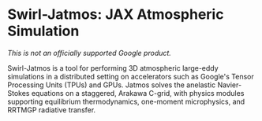 # Swirl-Jatmos: JAX Atmospheric Simulation
*This is not an officially supported Google product.*

Swirl-Jatmos is a tool for performing 3D atmospheric large-eddy simulations in a
distributed setting on accelerators such as Google's Tensor Processing Units
(TPUs) and GPUs. Jatmos solves the anelastic Navier-Stokes equations on a
staggered, Arakawa C-grid, with physics modules supporting equilibrium
thermodynamics, one-moment microphysics, and RRTMGP radiative transfer.
